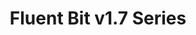 ---
title: 'Fluent Bit v1.7 Series'
description: "<a href='https://github.com/fluent/fluent-bit/tree/1.7'>Fluent Bit v1.7</a> is the old stable branch. Based on bug reports or specific minor feature requests, we do quick releases upon demand. Below is a list of the notes for each version."
url: '/announcements/v1.7/'
latestVer: true
releaseNotes:
  heading: "Release Notes v1.8.3"
  version: "v1.8.3"
  text: "Fluent Bit is a Fast and Lightweight Data Processor and Forwarder for Linux, BSD and OSX. We are proud to announce the availability of Fluent Bit v1.8.3. <br>
  For people upgrading from previous versions you must read the Upgrading Notes section of our documentation:
  https://docs.fluentbit.io/manual/installation/upgrade_notes"
---